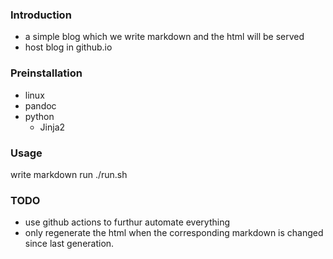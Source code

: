 ### Introduction
- a simple blog which we write markdown and the html will be served
- host blog in github.io
### Preinstallation
- linux
- pandoc
- python 
    - Jinja2

### Usage
write markdown
run ./run.sh
### TODO
- use github actions to furthur automate everything
- only regenerate the html when the corresponding markdown is changed since last generation.